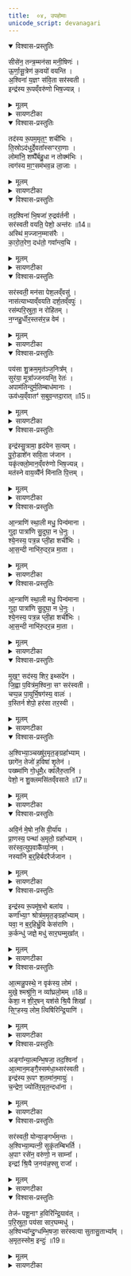 ```yaml
---
title:  ०४, उपहोमाः
unicode_script: devanagari
---
```


<details open><summary>विश्वास-प्रस्तुतिः</summary>

सीसे॑न॒ तन्त्र॒म्मन॑सा मनी॒षिणः॑ ।  
ऊ॒र्णा॒सू॒त्रेण॑ क॒वयो॑ वयन्ति ।  
अ॒श्विना॑ य॒ज्ञꣳ स॑वि॒ता सर॑स्वती ।  
इन्द्र॑स्य रू॒पव्ँवरु॑णो भिष॒ज्यन्न् ।  
</details>

<details><summary>मूलम्</summary>

सीसे॑न॒ तन्त्र॒म्मन॑सा मनी॒षिणः॑ ।  
ऊ॒र्णा॒सू॒त्रेण॑ क॒वयो॑ वयन्ति ।  
अ॒श्विना॑ य॒ज्ञꣳ स॑वि॒ता सर॑स्वती ।  
इन्द्र॑स्य रू॒पव्ँवरु॑णो भिष॒ज्यन्न् ।  
</details>

<details><summary>सायणटीका</summary>

(SB) 1तृतीये ग्रहहोमोऽभिहितः । चतुर्थ उपहोमा उच्यन्ते । कल्पः - 'मनोताकाले पृथक्पात्रेषु पशूनां यूषाणि निदधाति पुरस्तात्स्विष्टकृतः शृङ्गशफैरुपहोमान् जुहोत्यष्टावष्टावेकैकस्य कुष्ठिकशफाः । आश्विनस्य यूषेण कुष्ठिकान् शफं च पूरयित्वा सीसेन तन्त्रमित्यष्टर्चेन प्रतिमन्त्रं द्वाभ्यां द्वाभ्यां कुष्ठिकशफाभ्यां जुहोतीत्युत्तमायाः शृङ्गे अनुषजति हुत्वा स्वेष्वभिषेचनपात्रेषु संपातानवनीयाहवनीये कुष्ठिकशफान्प्रविध्यन्त्येवमुत्तरेणाष्टर्चेन सारस्वतस्य सर्वेणानुवाकैनेन्द्रस्य' इति । अत्र कुष्ठिकशब्देन शफसमीपस्थः क्षुद्ररूपशफोऽभिधीयते । एकैकशफमेकैकमुपशफं च यूषेण पक्वमांसरसेन पूरयित्वैकैकामाहुतिं जुहुयात् । एतैश्च मन्त्रैर्यजमानेन प्रायणीयो यज्ञावयवो निष्पाद्यो भविष्यन्निन्द्रदेहो निरूप्यते । तत्र प्रथमामृचमाह - मनीषिणो बुद्धिमन्त ऊहापोहकुशलाः कवयो विद्वांसः शास्त्राभिज्ञा ऋत्विजः स्वमनसा प्रयोगं सर्वं विचार्य सीसद्रव्यक्रीतेन व्रीह्यङ्कुरादिना तन्त्रं सौत्रामणियज्ञविस्तारं ऊर्णासूत्रेणेव वयन्ति निष्पादयन्ति । यथा लोके केचिदविपालका ऊर्णासूत्रेण कम्बलं वयन्ति । एवमेतेऽप्यृत्विजः सीसक्रीतद्रव्यादिना यज्ञाख्यं दीर्घतन्तुरूपं वयन्ति । अश्विनासरस्वत्याद्या देवता इन्द्रस्य स्वरूपभूतमिमं यज्ञमोषधिसदृशैः पश्वङ्गैः भिषज्यन् चिकित्सन्ते ॥
</details>

<details open><summary>विश्वास-प्रस्तुतिः</summary>

तद॑स्य रू॒पम॒मृत॒ꣳ॒ शची॑भिः ।  
ति॒स्रोऽद॑धुर्दे॒वता᳚स्सꣳररा॒णाः ।  
लोमा॑नि॒ शष्पै᳚र्बहु॒धा न तोक्म॑भिः ।  
त्वग॑स्य मा॒ꣳ॒सम॑भव॒न्न ला॒जाः ।  
</details>

<details><summary>मूलम्</summary>

तद॑स्य रू॒पम॒मृत॒ꣳ॒ शची॑भिः ।  
ति॒स्रोऽद॑धुर्दे॒वता᳚स्सꣳररा॒णाः ।  
लोमा॑नि॒ शष्पै᳚र्बहु॒धा न तोक्म॑भिः ।  
त्वग॑स्य मा॒ꣳ॒सम॑भव॒न्न ला॒जाः ।  
</details>

<details><summary>सायणटीका</summary>

2द्वितीयामाह - द्वावश्विनौ एका सरस्वती इत्येतास्तिस्रो देवताः शचीभिः स्वकीयशक्तिभिः अस्येन्द्रस्य तत् यज्ञात्मकं रूपं अमृतं विनाशरहितं यथा भवति तथा दधुः संपादयामासुः । कीदृश्यो देवताः? संरराणाः संभूय परस्परं रममाणाः । तोक्मशब्देनाङ्कुरिता व्रीहय उच्यन्ते । तदङ्कुररूपं बालतृणं शष्पशब्देनोच्यते । नकार उपमार्थः । तोक्मभिः शष्पैर्बहुधा लोमानीव निष्पादितवन्तः । अङ्कुरप्ररोहधारभूता बीजविशेषा लाजशब्देनोच्यन्ते । ते च लाजा अस्य यज्ञरूपस्येन्द्रस्य त्वगिव मांसमिवाभवत् ॥
</details>

<details open><summary>विश्वास-प्रस्तुतिः</summary>

तद॒श्विना॑ भि॒षजा॑ रु॒द्रव॑र्तनी ।  
सर॑स्वती वयति॒ पेशो॒ अन्त॑रः ॥14॥  
अस्थि॑ म॒ज्जान॒म्मास॑रैः ।  
का॒रो॒त॒रेण॒ दध॑तो॒ गवा᳚न्त्व॒चि ।  
</details>

<details><summary>मूलम्</summary>

तद॒श्विना॑ भि॒षजा॑ रु॒द्रव॑र्तनी ।  
सर॑स्वती वयति॒ पेशो॒ अन्त॑रः ॥14॥  
अस्थि॑ म॒ज्जान॒म्मास॑रैः ।  
का॒रो॒त॒रेण॒ दध॑तो॒ गवा᳚न्त्व॒चि ।  
</details>

<details><summary>सायणटीका</summary>

3तृतीयामाह - रुद्रस्येव वर्तनिर्मार्गो ययोरश्विनोस्तौ रुद्रवर्तनी । यथा रुद्रः क्रूरो देवो हिंसितुं समर्थ एवमेतावश्विनौ व्याधिं नाशयितुं समर्थावित्यर्थः । तादृशावश्विनौ तत्र यज्ञे भिषजौ चिकित्सकौ । या तु सरस्वती अन्तरः शरीरमध्ये पेशो वयति रूपं निष्पादयति । मासरशब्देन यवनिष्पन्नाः सूक्ष्मसक्तवो दधिमिश्रा दर्भैः परिवेष्टिता उच्यन्ते । कारोतरशब्देनावटस्थानीयस्तत्सदृशो वेणुदलनिर्मितश्चर्मणा सर्वतः परिवेष्टितः सुराश्रपणार्थभाण्डाधारः पदार्थविशेष उच्यते । गवां त्वच्यवस्थितेन कारोतरेण मासरैश्च मज्जानमस्थि च दधतः दधाति सरस्वती संपादयतीत्यर्थः ॥
</details>

<details open><summary>विश्वास-प्रस्तुतिः</summary>

सर॑स्वती॒ मन॑सा पेश॒लव्ँवसु॑ ।  
नास॑त्याभ्याव्ँवयति दर्श॒तव्ँवपुः॑ ।  
रस॑म्परि॒स्रुता॒ न रोहि॑तम् ।  
न॒ग्नहु॒र्धीर॒स्तस॑र॒न्न वेम॑ ।  
</details>

<details><summary>मूलम्</summary>

सर॑स्वती॒ मन॑सा पेश॒लव्ँवसु॑ ।  
नास॑त्याभ्याव्ँवयति दर्श॒तव्ँवपुः॑ ।  
रस॑म्परि॒स्रुता॒ न रोहि॑तम् ।  
न॒ग्नहु॒र्धीर॒स्तस॑र॒न्न वेम॑ ।  
</details>

<details><summary>सायणटीका</summary>

4चतुर्थीमाह - इयं सरस्वती नासत्याभ्यां अश्विदेवताभ्यां सहिता वपुर्वयति शरीरं मनसा निष्पादयति । कीदृशं वपुः? पेशलं वसु देवतात्मनो निवासयोग्यं दर्शतं दर्शनीयं दृष्टिप्रियमित्यर्थः । परिस्रुता न परिस्रुतेव धारया स्रवत् सुराद्रव्यं परिस्रुदित्युच्यते । तया परिस्रुतेव शरीरस्थं रसं जलं रोहितं रक्तं वयति संपादयति स्रवन् स एव रक्तस्थानीय इत्यर्थः । नग्नहुशब्देन यवानां स्थूलचूर्णानि संस्रावेणाभिषिक्तानि कथ्यन्ते । सोऽयं नग्नहुरवयवान्तरस्थानीय इत्यर्थः । धीर इत्यादिदृष्टान्तः - लोके धीरो बुद्धिमान् कुविन्दः तसरं न नववस्त्रमिव । वेमशब्देन वस्त्रनिर्माणकाले प्रहारदण्डोऽभिधीयते । यया कुविन्दः प्रहारदण्डेन वस्त्रं निष्पादयति तद्वदित्यर्थः ॥
</details>

<details open><summary>विश्वास-प्रस्तुतिः</summary>

पय॑सा शु॒क्रम॒मृत॑ञ्ज॒नित्र᳚म् ।  
सुर॑या॒ मूत्रा᳚ज्जनयन्ति॒ रेतः॑ ।  
अपाम॑तिन्दुर्म॒तिम्बाध॑मानाः ।  
ऊव॑ध्य॒व्ँवातꣳ॑ स॒बुव॒न्तदा॒रात् ॥15॥  
</details>

<details><summary>मूलम्</summary>

पय॑सा शु॒क्रम॒मृत॑ञ्ज॒नित्र᳚म् ।  
सुर॑या॒ मूत्रा᳚ज्जनयन्ति॒ रेतः॑ ।  
अपाम॑तिन्दुर्म॒तिम्बाध॑मानाः ।  
ऊव॑ध्य॒व्ँवातꣳ॑ स॒बुव॒न्तदा॒रात् ॥15॥  
</details>

<details><summary>सायणटीका</summary>

5पञ्चमीमाह - यदेतदत्र पयोहव्यं यच्च सुराद्वव्यं तेन द्रव्यद्वयेन मूत्रात् मूत्रद्वारात् सकाशात् निर्गमनयोग्यं रेतो देवता जनयन्ति । कीदृशं रेतः? शुक्रं दीप्तिमच्छ्वेतवर्णं अमृतं विनाशरहितं अत एव जनित्रं अपत्योत्पादकम् । या देवता रेतो जनयन्ति ताः कीदृश्यः? अमतिं दुर्मतिं चापबाधमानाः । अमतिः कर्तव्यविषयज्ञानाभावः, दुर्मतिर्विपरीतज्ञानम् । किंच - ता देवताः तत्तस्मिन् संपादयितव्ये शरीरे आरात्समीपे उदरमध्ये ऊवध्यं जनयन्ति । अर्धं जीर्णमन्नं अपरिपक्वं पुरीषं ऊवध्यशब्दवाच्यम् । पयस्सुराभ्यामेव तज्जनयन्ति । तथा सबुवं वातं जनयन्ति । वातः प्राणवायुः । बुवशब्दः श्वासकालीनं शब्दमनुकरोति । तेन शब्देन सहितमित्यर्थः ॥
</details>

<details open><summary>विश्वास-प्रस्तुतिः</summary>

इन्द्र॑स्सु॒त्रामा॒ हृद॑येन स॒त्यम् ।  
पु॒रो॒डाशे॑न सवि॒ता ज॑जान ।   
यकृ॑त्क्लो॒मान॒व्ँवरु॑णो भिष॒ज्यन्न् ।  
मत॑स्ने वाय॒व्यै᳚र्न मि॑नाति पि॒त्तम् ।  
</details>

<details><summary>मूलम्</summary>

इन्द्र॑स्सु॒त्रामा॒ हृद॑येन स॒त्यम् ।  
पु॒रो॒डाशे॑न सवि॒ता ज॑जान ।   
यकृ॑त्क्लो॒मान॒व्ँवरु॑णो भिष॒ज्यन्न् ।  
मत॑स्ने वाय॒व्यै᳚र्न मि॑नाति पि॒त्तम् ।  
</details>

<details><summary>सायणटीका</summary>

6षष्ठीमाह - शोभनं यथा भवति तथा त्रायत इति सुत्रामा । तादृश इन्द्रः पशोर्हृदयेन सत्यं यथार्थज्ञानशक्तिं जजान । सविता च पुरोडाशेन यकृत् जजान । वरुणश्च पुरोडाशेन क्लोमानं भिषज्यन् वर्तते । यकृत्क्लोमशब्दाभ्यां हृदयस्य पार्श्वद्वयवर्तिनौ मांसखण्डावुच्येते । यकृत्क्लोम्नोः समीपवर्तिनी द्वे मांसे मतस्ने । वायव्यैर्न वायव्यैरिव वायव्यानि ग्रहपात्राणि तैर्मतस्ने इव पित्तमिव मिनाति अवयवजातं संपादयति ॥
</details>

<details open><summary>विश्वास-प्रस्तुतिः</summary>

आ॒न्त्राणि॑ स्था॒ली मधु॒ पिन्व॑माना ।  
गुदा॒ पात्रा॑णि सु॒दुघा॒ न धे॒नुः ।  
श्ये॒नस्य॒ पत्र॒न्न प्ली॒हा शची॑भिः ।  
आ॒स॒न्दी नाभि॑रु॒दर॒न्न मा॒ता ।  
</details>

<details><summary>मूलम्</summary>

आ॒न्त्राणि॑ स्था॒ली मधु॒ पिन्व॑माना ।  
गुदा॒ पात्रा॑णि सु॒दुघा॒ न धे॒नुः ।  
श्ये॒नस्य॒ पत्र॒न्न प्ली॒हा शची॑भिः ।  
आ॒स॒न्दी नाभि॑रु॒दर॒न्न मा॒ता ।  
</details>

<details><summary>सायणटीका</summary>

7सप्तमीमाह - मधु मधुरं क्षीरादिरसं पिन्वमाना प्रीणयन्ती धारयन्तीत्यर्थः । तादृशी स्थाली या वर्तते सेयं आन्त्राणि आन्त्रस्थानीयानि । अन्यानि पिष्टादिद्रव्यस्थापनार्थानि पात्राणि तानि गुदा गुदस्थानीयानि । स्थाल्याः पात्राणां च दृष्टान्तः - सुदुघा न धेनुः शोभनं क्षीरं दोग्धीति सुदुघा तादृशी धेनुरिव स्थाल्यादिकं वर्तते । प्लीहशब्दो मांसविशेषवाची । स च मांसविशेषः श्येनाख्यस्य पक्षिणः पत्रं न पक्ष इव । तादृशः स मांसविशेषः शचीभिः स्वव्यवहारशक्तिभिस्सह पात्रैस्संपादित इति शेषः । येयमभिषेकार्थाऽऽसन्दी सेयं नाभिस्थानीया । या तु माता सा भूम्यात्मिका वेदिः सेयमुदरं न, उदरमिव ॥
</details>

<details open><summary>विश्वास-प्रस्तुतिः</summary>

आ॒न्त्राणि॑ स्था॒ली मधु॒ पिन्व॑माना ।  
गुदा॒ पात्रा॑णि सु॒दुघा॒ न धे॒नुः ।  
श्ये॒नस्य॒ पत्र॒न्न प्ली॒हा शची॑भिः ।  
आ॒स॒न्दी नाभि॑रु॒दर॒न्न मा॒ता ।  
</details>

<details><summary>मूलम्</summary>

आ॒न्त्राणि॑ स्था॒ली मधु॒ पिन्व॑माना ।  
गुदा॒ पात्रा॑णि सु॒दुघा॒ न धे॒नुः ।  
श्ये॒नस्य॒ पत्र॒न्न प्ली॒हा शची॑भिः ।  
आ॒स॒न्दी नाभि॑रु॒दर॒न्न मा॒ता ।  
</details>

<details><summary>सायणटीका</summary>

8अष्टमीमाह - उलूकपक्षिसदृशो मांसविशेषो वनिष्ठुः । योऽयमत्र द्रवद्रव्यस्थापनार्थः कुम्भः स वनिष्ठुस्थानीयः । स च शचीभिः स्वशक्तिभिर्जनिता उत्पादयिता । यस्मिन्वनिष्ठौ अग्रे पुरोभागे योन्यामन्तः यो गर्भो वर्तते । अत्र सुरावनयनार्थं शतच्छिद्रयुक्तः कुम्भो योऽस्ति सोऽयं व्यक्तः स्पष्टः । बहुच्छिद्रोपेतत्वाच्छतधारः । सुरास्रवणयुक्तत्वादुत्सः । तादृशः कुम्भः प्लाशीः नासिकाछिद्रस्थानीयः । येयं द्रवद्रव्यधारणार्था कुम्भी तां कुम्भीं पितृभ्यः पित्रर्थं स्वधा दुहे न अमृतं दोग्धीव । अध्वर्युरिति शेषः ॥
</details>

<details open><summary>विश्वास-प्रस्तुतिः</summary>

मुख॒ꣳ॒ सद॑स्य॒ शिर॒ इथ्सदे॑न ।  
जि॒ह्वा प॒वित्र॑म॒श्विना॒ सꣳ सर॑स्वती ।   
चप्प॒न्न पा॒युर्भि॒षग॑स्य॒ वालः॑ ।  
व॒स्तिर्न शेपो॒ हर॑सा तर॒स्वी ।  
</details>

<details><summary>मूलम्</summary>

मुख॒ꣳ॒ सद॑स्य॒ शिर॒ इथ्सदे॑न ।  
जि॒ह्वा प॒वित्र॑म॒श्विना॒ सꣳ सर॑स्वती ।   
चप्प॒न्न पा॒युर्भि॒षग॑स्य॒ वालः॑ ।  
व॒स्तिर्न शेपो॒ हर॑सा तर॒स्वी ।  
</details>

<details><summary>सायणटीका</summary>

9नवमीमाह - सीदत्यत्रेति सदः देवयजनस्थानं तेन सदेन अस्य निरूप्यमाणशरीरस्य सन्मुखं समीचीनं मुखं शिर इत् शिरश्च संपन्नमिति शेषः । पवित्रं द्रव्यशोधनार्थं यद्वस्त्रं तज्जिह्वा । एतत्सर्वमश्विनौ सरस्वती च तिस्रः संपादितवत्यः । चप्पं पिष्टपात्रं तत् पायुर्न अपानस्थानमिव वर्तते । योऽयं वालः द्रव्यशोधनार्थः सोऽयमस्य शरीरस्य भिषक्, चिकित्सकस्थानीयः । तेन हि व्याधिस्थानीयो द्रव्यदोषोऽपनीयते । योऽयं पशोः शेपः सोऽयं वस्तिर्न मूत्रस्थानमिव । हरसा वह्निज्वालारूपेण तेजसा तरस्वी निरूप्यमाणो देहो वेगवानिव लक्ष्यते ॥
</details>

<details open><summary>विश्वास-प्रस्तुतिः</summary>

अ॒श्विभ्या॒ञ्चख्षु॑र॒मृत॒ङ्ग्रहा᳚भ्याम् ।  
छागे॑न॒ तेजो॑ ह॒विषा॑ शृ॒तेन॑ ।   
पख्ष्मा॑णि गो॒धूमै॒ᳵ क्व॑लैरु॒तानि॑ ।  
पेशो॒ न शु॒क्लमसि॑तव्ँवसाते ॥17॥  
</details>

<details><summary>मूलम्</summary>

अ॒श्विभ्या॒ञ्चख्षु॑र॒मृत॒ङ्ग्रहा᳚भ्याम् ।  
छागे॑न॒ तेजो॑ ह॒विषा॑ शृ॒तेन॑ ।   
पख्ष्मा॑णि गो॒धूमै॒ᳵ क्व॑लैरु॒तानि॑ ।  
पेशो॒ न शु॒क्लमसि॑तव्ँवसाते ॥17॥  
</details>

<details><summary>सायणटीका</summary>

10दशमीमाह - अश्विभ्यां ग्रहाभ्यां अश्विनोस्संबन्धिनौ यौ ग्रहावयवौ ताभ्यां अमृतं विनाशरहितं चक्षुः संपादितम् । शृतेन पक्वेन हविस्स्वरूपेण छागेन चक्षुर्गतं तेजः संपादितम् । सक्तुनिष्पादनार्थं ये गोधूमाः ये च क्वलाः बदरफलविशेषाः तैरुभयैः परस्परं उतानि संबद्धानि पक्ष्माणि रोमाणि संपाद्यन्ते । पेशो न रूपमिव यत्पशौ दृश्यते तच्चक्षुर्गतशुक्लं असितं च शुक्लमण्डलं कृष्णमण्डलं च तदुभयं वसाते अश्विनौ देवौ पक्ष्मभिराच्छादयतः ॥
</details>

<details open><summary>विश्वास-प्रस्तुतिः</summary>

अवि॒र्न मे॒षो न॒सि वी॒र्या॑य ।  
प्रा॒णस्य॒ पन्था॑ अ॒मृतो॒ ग्रहा᳚भ्याम् ।  
सर॑स्व॒त्युप॒वाकै᳚र्व्या॒नम् ।  
नस्या॑नि ब॒र्॒हिर्बद॑रैर्जजान ।  
</details>

<details><summary>मूलम्</summary>

अवि॒र्न मे॒षो न॒सि वी॒र्या॑य ।  
प्रा॒णस्य॒ पन्था॑ अ॒मृतो॒ ग्रहा᳚भ्याम् ।  
सर॑स्व॒त्युप॒वाकै᳚र्व्या॒नम् ।  
नस्या॑नि ब॒र्॒हिर्बद॑रैर्जजान ।  
</details>

<details><summary>सायणटीका</summary>

11एकादशीमाह - अविर्न अविरिव वर्तमानो यः सारस्वतो मेषः सोऽयं नसि नासिकायां वीर्याय श्वासप्रवृत्तिसामर्थ्याय प्रवर्तते । इयं च नासिका प्राणाख्यस्य वायोः अमृतः कदाचिदपि विनाशरहितः पन्थाः गमनागमनहेतुः ग्रहाभ्यां पयस्सुराभ्यां निष्पादितः । तथेयं सरस्वती उपवाकैः हरितयवसक्तुभिः व्यानवायुं जनयति । नस्यानि नासिकायां भवानि बर्हिः बर्हींषि लोमानि बदरैः सक्तुनिष्पादनाय संपादितैः बदरफलैः जजान संपादयामास ॥
</details>

<details open><summary>विश्वास-प्रस्तुतिः</summary>

इन्द्र॑स्य रू॒पमृ॑ष॒भो बला॑य ।  
कर्णा᳚भ्या॒ꣳ श्रोत्र॑म॒मृत॒ङ्ग्रहा᳚भ्याम् ।  
यवा॒ न ब॒र्॒हिर्भ्रु॒वि केस॑राणि ।  
क॒र्कन्धु॑ जज्ञे॒ मधु॑ सार॒घम्मुखा᳚त् ।  
</details>

<details><summary>मूलम्</summary>

इन्द्र॑स्य रू॒पमृ॑ष॒भो बला॑य ।  
कर्णा᳚भ्या॒ꣳ श्रोत्र॑म॒मृत॒ङ्ग्रहा᳚भ्याम् ।  
यवा॒ न ब॒र्॒हिर्भ्रु॒वि केस॑राणि ।  
क॒र्कन्धु॑ जज्ञे॒ मधु॑ सार॒घम्मुखा᳚त् ।  
</details>

<details><summary>सायणटीका</summary>

12द्वादशीमाह - सोऽयमृषभ इन्द्रस्य रूपं इन्द्रदेवताकत्वेन तत्स्वरूपसदृशः सोऽयमस्य शरीरस्य बलार्थं संपाद्यते । पशुसंबन्धिभ्यां कर्णाभ्यां पयस्सुरारूपग्रहाभ्यां चामृतं श्रोत्रं बाधिर्यरहितं श्रोत्रेन्द्रियं संपाद्यते । भुवि यवा न भूमावुत्पन्ना यवा इव बर्हिः वेद्यामासादितानि बर्हिषि केसराणि प्रवृद्धतमानि लोमानि । सरघाः मधुमक्षिकाः ताभिः संपादितं सारघं मधु तद्रूपं कर्कन्धु जज्ञे । कर्कन्धुशब्देनातिस्थूलबदरफलपिष्टमुच्यते । तच्च मधुसदृशं मुखाज्जज्ञे यज्ञप्रारम्भे समुत्पन्नमित्यर्थः ॥
</details>

<details open><summary>विश्वास-प्रस्तुतिः</summary>

आ॒त्मन्नु॒पस्थे॒ न वृक॑स्य॒ लोम॑ ।  
मुखे॒ श्मश्रू॑णि॒ न व्या᳚घ्रलो॒मम् ॥18॥  
केशा॒ न शी॒र्॒षन् यश॑से श्रि॒यै शिखा᳚ ।  
सि॒ꣳ॒हस्य॒ लोम॒ त्विषि॑रिन्द्रि॒याणि॑ ।  
</details>

<details><summary>मूलम्</summary>

आ॒त्मन्नु॒पस्थे॒ न वृक॑स्य॒ लोम॑ ।  
मुखे॒ श्मश्रू॑णि॒ न व्या᳚घ्रलो॒मम् ॥18॥  
केशा॒ न शी॒र्॒षन् यश॑से श्रि॒यै शिखा᳚ ।  
सि॒ꣳ॒हस्य॒ लोम॒ त्विषि॑रिन्द्रि॒याणि॑ ।  
</details>

<details><summary>सायणटीका</summary>

13त्रयोदशीमाह - 'प्रकृतिभूतायां सौत्रामण्यां त्रयाणां लोमानि' इति वाक्येन वृकव्याघ्रसिंहानां लोमानि विहितानि । तान्यत्र चोदकप्राप्तानि ग्रहत्रये प्रक्षिप्यन्ते । तत्र यद्वृकस्य लोम तत् आत्मन् संपाद्यमानशरीरे उपस्थे न गुह्यप्रदेश इव वर्तते । यत्तु व्याघ्रलोम तत् मुखे वर्तमानानि श्मश्रूणीव । यत्तु सिंहस्य लोम तच्छिरसि केशा इव । केशनिष्पन्ना च शिखा यशसे श्रियै च संपद्यते । अनुष्ठानकाले सशिखत्वेन यशः । लोके व्यवहारे रमणीयत्वेन श्रीः । या तु लोमगता त्विषिः दीप्तिः सा तु संपाद्यस्य शरीरस्येन्द्रियस्थानीया ॥
</details>

<details open><summary>विश्वास-प्रस्तुतिः</summary>

अङ्गा᳚न्या॒त्मन्भि॒षजा॒ तद॒श्विना᳚ ।  
आ॒त्मान॒मङ्गै॒स्सम॑धा॒थ्सर॑स्वती ।   
इन्द्र॑स्य रू॒पꣳ श॒तमा॑न॒मायुः॑ ।  
च॒न्द्रेण॒ ज्योति॑र॒मृत॒न्दधा॑ना ।  
</details>

<details><summary>मूलम्</summary>

अङ्गा᳚न्या॒त्मन्भि॒षजा॒ तद॒श्विना᳚ ।  
आ॒त्मान॒मङ्गै॒स्सम॑धा॒थ्सर॑स्वती ।   
इन्द्र॑स्य रू॒पꣳ श॒तमा॑न॒मायुः॑ ।  
च॒न्द्रेण॒ ज्योति॑र॒मृत॒न्दधा॑ना ।  
</details>

<details><summary>सायणटीका</summary>

14चतुर्दशीमाह - तत् तदानीं यागावसरे भिषजा चिकित्सकौ अश्विनौ आत्मन् संपाद्ये शरीरे अङ्गानि हस्तपादादीनि संपादितवन्तौ । सरस्वती च तैरङ्गैः आत्मानं संपूर्णदेहं समधात् सम्यगकार्षीत् । कीदृशी सरस्वती? इन्द्रस्य वर्तमानस्य यद्रूपं तद्दधाना संपादयन्ती । तथा शतमानं शतसंवत्सरप्रमाणं आयुः संपादयन्ती । तथा चन्द्रेण आह्लादकरूपेण अमृतं ज्योतिः अनश्वरं तेजः संपादयन्ती ॥
</details>

<details open><summary>विश्वास-प्रस्तुतिः</summary>

सर॑स्वती॒ योन्या॒ङ्गर्भ॑म॒न्तः ।  
अ॒श्विभ्या॒म्पत्नी॒ सुकृ॑तम्बिभर्ति ।   
अ॒पाꣳ रसे॑न॒ वरु॑णो॒ न साम्ना᳚ ।  
इन्द्रꣵ॑ श्रि॒यै ज॒नय॑न्न॒फ्सु राजा᳚ ।  
</details>

<details><summary>मूलम्</summary>

सर॑स्वती॒ योन्या॒ङ्गर्भ॑म॒न्तः ।  
अ॒श्विभ्या॒म्पत्नी॒ सुकृ॑तम्बिभर्ति ।   
अ॒पाꣳ रसे॑न॒ वरु॑णो॒ न साम्ना᳚ ।  
इन्द्रꣵ॑ श्रि॒यै ज॒नय॑न्न॒फ्सु राजा᳚ ।  
</details>

<details><summary>सायणटीका</summary>

15पञ्चदशीमाह - अश्विभ्यां देवाभ्यां सुकृतं सुष्ठु संपादितं उत्पादनीयशरीररूपं गर्भं पत्नी पालयित्री सरस्वती योन्यां गर्भाशये अन्तर्मध्ये बिभर्ति पोषयति । अपां रसेन सारभूतेन साम्ना परस्परं साम्येन पयस्सुराग्रहेणाप्सु वरुणो न राजा यथा जलमध्ये वरुणो राजा तस्यामब्देवतायां पुत्रं जनयति तथेमं यजमानं इन्द्रं इन्द्रसमानशरीरं श्रियै संपदनुभवार्थं अयमनुष्ठीयमानो यागो जनयन्वर्तते ॥
</details>

<details open><summary>विश्वास-प्रस्तुतिः</summary>

तेज॑ᳶ पशू॒नाꣳ ह॒विरि॑न्द्रि॒याव॑त् ।  
प॒रि॒स्रुता॒ पय॑सा सार॒घम्मधु॑ ।  
अ॒श्विभ्या᳚न्दु॒ग्धम्भि॒षजा॒ सर॑स्वत्या सुतासु॒ताभ्या᳚म् ।  
अ॒मृत॒स्सोम॒ इन्दुः॑ ॥19॥  
</details>

<details><summary>मूलम्</summary>

तेज॑ᳶ पशू॒नाꣳ ह॒विरि॑न्द्रि॒याव॑त् ।  
प॒रि॒स्रुता॒ पय॑सा सार॒घम्मधु॑ ।  
अ॒श्विभ्या᳚न्दु॒ग्धम्भि॒षजा॒ सर॑स्वत्या सुतासु॒ताभ्या᳚म् ।  
अ॒मृत॒स्सोम॒ इन्दुः॑ ॥19॥  
</details>

<details><summary>सायणटीका</summary>

16षोडशीमाह - पशूनां तेजः सारभूतं हविः भिषजा चिकित्सकाभ्यामश्विभ्यां दुग्धं संपादितमित्यर्थः । केन द्रव्येण? परिस्रुता पयसा परितः स्रवतीति परिस्रुत् सुरा तया क्षीरेण च संपादितं हविः । कीदृशं हविः? इन्द्रियावत् इन्द्रियाभिवृद्धिकरं सारघं मधु सरघाभिः संपादितेन मधुना सदृशं यथा अश्विभ्यां हविः संपादितं तथा सरस्वत्या तत्फलभूतो यजमानस्य इन्द्रसदृशः संपादितः । केन साधनेन? सतासताभ्यां अभिषवसदृशव्यापारेण संपादिता सुरा सुता । तादृक्प्रयासरहितक्षीरमसुतं ताभ्यां देहः संपादितः । कीदृशो देहः? अमृतः देवलोके समुत्पन्नत्वान्मरणरहितः सोमः सौम्यः दृष्टिप्रियः इन्द्रः चन्द्रवदाह्लादकरः परमैश्वर्ययुक्तो वा । एवमेतैः षोडशभिर्मन्त्रैर्यजमानस्य भाविदेहसूचनपरैरुपहोमः कर्तव्यः ॥

इति तैत्तिरयिब्राह्मणभाष्ये द्वितीयाष्टके षष्ठप्रपाठके चतुर्थोऽनुवाकः ॥

</details>

